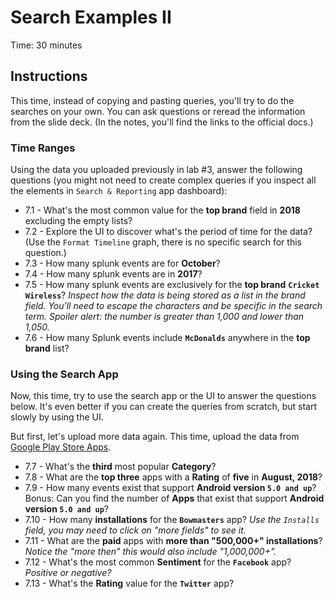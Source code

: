 # Search Examples II

Time: 30 minutes

## Instructions

This time, instead of copying and pasting queries, you'll try to do the searches on your own. You can ask questions or reread the information from the slide deck. (In the notes, you'll find the links to the official docs.)

### Time Ranges

Using the data you uploaded previously in lab #3, answer the following questions (you might not need to create complex queries if you inspect all the elements in `Search & Reporting` app dashboard):

- 7.1 - What's the most common value for the __top brand__ field in __2018__ excluding the empty lists?
- 7.2 - Explore the UI to discover what's the period of time for the data? (Use the `Format Timeline` graph, there is no specific search for this question.)
- 7.3 - How many splunk events are for __October__?
- 7.4 - How many splunk events are in __2017__?
- 7.5 - How many splunk events are exclusively for the __top brand__ __`Cricket Wireless`__? _Inspect how the data is being stored as a list in the brand field. You'll need to escape the characters and be specific in the search term. Spoiler alert: the number is greater than 1,000 and lower than 1,050._
- 7.6 - How many Splunk events include __`McDonalds`__ anywhere in the __top brand__ list?

### Using the Search App

Now, this time, try to use the search app or the UI to answer the questions below. It's even better if you can create the queries from scratch, but start slowly by using the UI.

But first, let's upload more data again. This time, upload the data from [Google Play Store Apps](../data/google-play-store-apps.zip).

- 7.7 - What's the __third__ most popular __Category__?
- 7.8 - What are the __top three__ apps with a __Rating__ of __five__ in __August, 2018__?
- 7.9 - How many events exist that support __Android__ __version `5.0 and up`__?  Bonus: Can you find the number of __Apps__ that exist that support __Android__ __version `5.0 and up`__?
- 7.10 - How many __installations__ for the __`Bowmasters`__ app? _Use the `Installs` field, you may need to click on "more fields" to see it._
- 7.11 - What are the __paid__ apps with __more than "500,000+" installations__? _Notice the "more then" this would also include "1,000,000+"._
- 7.12 - What's the most common __Sentiment__ for the __`Facebook`__ app? _Positive or negative?_
- 7.13 - What's the __Rating__ value for the __`Twitter`__ app?
